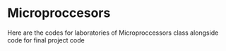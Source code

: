 # Microproccesors

Here are the codes for laboratories of Microproccessors class alongside code for final project code
